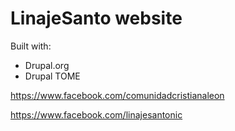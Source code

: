 # LinajeSanto website

Built with:
* Drupal.org
* Drupal TOME

https://www.facebook.com/comunidadcristianaleon

https://www.facebook.com/linajesantonic

